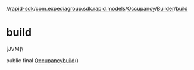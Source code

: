 //[rapid-sdk](../../../../index.md)/[com.expediagroup.sdk.rapid.models](../../index.md)/[Occupancy](../index.md)/[Builder](index.md)/[build](build.md)

# build

[JVM]\

public final [Occupancy](../index.md)[build](build.md)()
